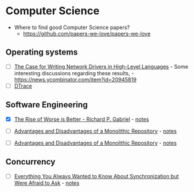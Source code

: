 # Computer Science

- Where to find good Computer Science papers?
  - <https://github.com/papers-we-love/papers-we-love>

## Operating systems

- [ ] [The Case for Writing Network Drivers in High-Level Languages](https://www.net.in.tum.de/fileadmin/bibtex/publications/papers/the-case-for-writing-network-drivers-in-high-level-languages.pdf) - Some interesting discussions regarding these results, - <https://news.ycombinator.com/item?id=20945819> 
- [ ] [DTrace](https://www.usenix.org/legacy/event/usenix04/tech/general/cantrill.html)

## Software Engineering

- [x] [The Rise of Worse is Better - Richard P. Gabriel](https://web.mit.edu/6.033/www/papers/Worse_is_Better.pdf) - [notes](rise-of-worse-is-better.md)
- [ ] [Advantages and Disadvantages of a Monolithic Repository](https://people.engr.ncsu.edu/ermurph3/papers/seip18.pdf) - [notes](monorepos-seip18.md)
- [ ] [Advantages and Disadvantages of a Monolithic Repository](https://people.engr.ncsu.edu/ermurph3/papers/seip18.pdf) - [notes](monorepos-seip18.md)


## Concurrency

- [ ] [Everything You Always Wanted to Know About Synchronization but Were Afraid to Ask](http://sigops.org/s/conferences/sosp/2013/papers/p33-david.pdf) - [notes](everything-about-synchronization.md)
